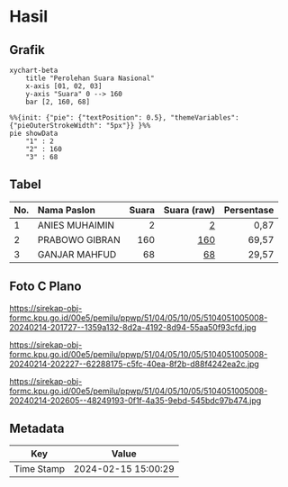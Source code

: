 # Hasil

## Grafik

```mermaid
xychart-beta
    title "Perolehan Suara Nasional"
    x-axis [01, 02, 03]
    y-axis "Suara" 0 --> 160
    bar [2, 160, 68]
```

```mermaid
%%{init: {"pie": {"textPosition": 0.5}, "themeVariables": {"pieOuterStrokeWidth": "5px"}} }%%
pie showData
    "1" : 2
    "2" : 160
    "3" : 68
```

## Tabel

| No. | Nama Paslon    | Suara | Suara (raw) | Persentase |
|:--- |:-------------- | -----:| -----------:| ----------:|
| 1   | ANIES MUHAIMIN | 2     | [2][p-1]    | 0,87       |
| 2   | PRABOWO GIBRAN | 160   | [160][p-2]  | 69,57      |
| 3   | GANJAR MAHFUD  | 68    | [68][p-3]   | 29,57      |


[p-1]: https://github.com/gigit-pemilu/pemilu-2024/blob/main/pilpres/hitung-suara/sub/51-bali/sub/04-gianyar/sub/05-ubud/sub/1005-ubud/sub/008-tps/sub/paslon-1.txt
[p-2]: https://github.com/gigit-pemilu/pemilu-2024/blob/main/pilpres/hitung-suara/sub/51-bali/sub/04-gianyar/sub/05-ubud/sub/1005-ubud/sub/008-tps/sub/paslon-2.txt
[p-3]: https://github.com/gigit-pemilu/pemilu-2024/blob/main/pilpres/hitung-suara/sub/51-bali/sub/04-gianyar/sub/05-ubud/sub/1005-ubud/sub/008-tps/sub/paslon-3.txt

## Foto C Plano

https://sirekap-obj-formc.kpu.go.id/00e5/pemilu/ppwp/51/04/05/10/05/5104051005008-20240214-201727--1359a132-8d2a-4192-8d94-55aa50f93cfd.jpg

https://sirekap-obj-formc.kpu.go.id/00e5/pemilu/ppwp/51/04/05/10/05/5104051005008-20240214-202227--62288175-c5fc-40ea-8f2b-d88f4242ea2c.jpg

https://sirekap-obj-formc.kpu.go.id/00e5/pemilu/ppwp/51/04/05/10/05/5104051005008-20240214-202605--48249193-0f1f-4a35-9ebd-545bdc97b474.jpg


## Metadata

| Key        | Value               |
| ---------- | ------------------- |
| Time Stamp | 2024-02-15 15:00:29 |




